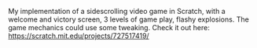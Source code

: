 My implementation of a sidescrolling video game in Scratch, with a welcome and victory screen, 3 levels of game play, flashy explosions. The game mechanics could use some tweaking. Check it out here: https://scratch.mit.edu/projects/727517419/
